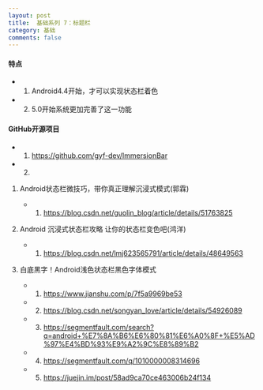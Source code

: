 ```yaml
---
layout: post
title:  基础系列 7：标题栏
category: 基础
comments: false
---
```

 
#### 特点

* 1. Android4.4开始，才可以实现状态栏着色
* 2. 5.0开始系统更加完善了这一功能

#### GitHub开源项目

* 1. <https://github.com/gyf-dev/ImmersionBar>
* 2. 

 
 1. Android状态栏微技巧，带你真正理解沉浸式模式(郭霖)
	* 1. <https://blog.csdn.net/guolin_blog/article/details/51763825>
 
 2. Android 沉浸式状态栏攻略 让你的状态栏变色吧(鸿洋)
    * 1. <https://blog.csdn.net/lmj623565791/article/details/48649563>
 
 3. 白底黑字！Android浅色状态栏黑色字体模式
    * 1. <https://www.jianshu.com/p/7f5a9969be53>
    * 2. <https://blog.csdn.net/songyan_love/article/details/54926089>
    * 3. <https://segmentfault.com/search?q=android+%E7%8A%B6%E6%80%81%E6%A0%8F+%E5%AD%97%E4%BD%93%E9%A2%9C%E8%89%B2>
    * 4. <https://segmentfault.com/q/1010000008314696>
    * 5. <https://juejin.im/post/58ad9ca70ce463006b24f134>
    
 
 
 
 
 
 
 
 
 
 
 
 
 
 
 
 
 
 
 
 
 
 
